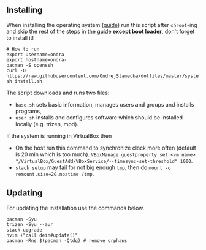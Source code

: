 Installing
----------

When installing the operating system
([guide](https://wiki.archlinux.org/index.php/installation_guide)) run
this script after `chroot`-ing and skip the rest of the steps in the guide
**except boot loader**, don't forget to install it!

    # How to run
    export username=ondra
    export hostname=ondra-
    pacman -S openssh
    curl -O https://raw.githubusercontent.com/OndrejSlamecka/dotfiles/master/system_install/install.sh
    sh install.sh

The script downloads and runs two files:

* `base.sh` sets basic information, manages users and groups and installs programs,
* `user.sh` installs and configures software which should be installed
  locally (e.g. trizen, mpd).


If the system is running in VirtualBox then

* On the host run this command to synchronize clock more often (default is 20 min which is too much). `VBoxManage guestproperty set <vm name> "/VirtualBox/GuestAdd/VBoxService/--timesync-set-threshold" 1000`.
* `stack setup` may fail for not big enough `tmp`, then do `mount -o remount,size=2G,noatime /tmp`.


Updating
--------

For updating the installation use the commands below.

    pacman -Syu
    trizen -Syu --aur
    stack upgrade
    nvim +"call dein#update()"
    pacman -Rns $(pacman -Qtdq) # remove orphans

